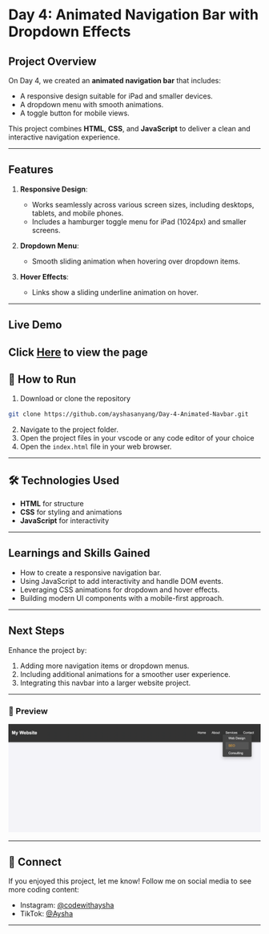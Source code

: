 # Day 4: Animated Navigation Bar with Dropdown Effects

## Project Overview
On Day 4, we created an **animated navigation bar** that includes:
- A responsive design suitable for iPad and smaller devices.
- A dropdown menu with smooth animations.
- A toggle button for mobile views.

This project combines **HTML**, **CSS**, and **JavaScript** to deliver a clean and interactive navigation experience.

---

## Features
1. **Responsive Design**:
   - Works seamlessly across various screen sizes, including desktops, tablets, and mobile phones.
   - Includes a hamburger toggle menu for iPad (1024px) and smaller screens.

2. **Dropdown Menu**:
   - Smooth sliding animation when hovering over dropdown items.

3. **Hover Effects**:
   - Links show a sliding underline animation on hover.

---

## Live Demo
Click [Here](https://ayshasanyang.github.io/Day-4-Animated-Navbar/) to view the page
---

## 🚀 How to Run
1. Download or clone the repository
```bash
git clone https://github.com/ayshasanyang/Day-4-Animated-Navbar.git
```
2. Navigate to the project folder.
3. Open the project files in your vscode or any code editor of your choice
4. Open the `index.html` file in your web browser.

---

## 🛠️ Technologies Used
- **HTML** for structure
- **CSS** for styling and animations
- **JavaScript** for interactivity

---

## Learnings and Skills Gained
- How to create a responsive navigation bar.
- Using JavaScript to add interactivity and handle DOM events.
- Leveraging CSS animations for dropdown and hover effects.
- Building modern UI components with a mobile-first approach.

---

## Next Steps
Enhance the project by:
1. Adding more navigation items or dropdown menus.
2. Including additional animations for a smoother user experience.
3. Integrating this navbar into a larger website project.

---

### 📸 Preview
![Gradient Background Generator Preview](img/Day4%20Animated%20Navbar%20.png)

---

## 📢 Connect
If you enjoyed this project, let me know! Follow me on social media to see more coding content:
- Instagram: [@codewithaysha](#)
- TikTok: [@Aysha](#)

---

